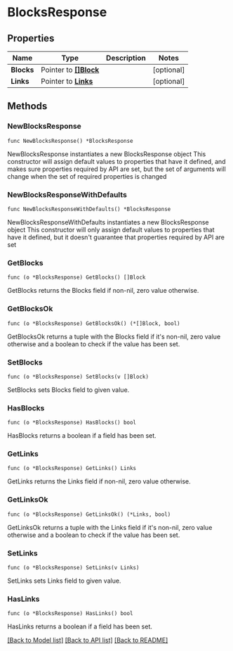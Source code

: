 # BlocksResponse

## Properties

Name | Type | Description | Notes
------------ | ------------- | ------------- | -------------
**Blocks** | Pointer to [**[]Block**](Block.md) |  | [optional] 
**Links** | Pointer to [**Links**](Links.md) |  | [optional] 

## Methods

### NewBlocksResponse

`func NewBlocksResponse() *BlocksResponse`

NewBlocksResponse instantiates a new BlocksResponse object
This constructor will assign default values to properties that have it defined,
and makes sure properties required by API are set, but the set of arguments
will change when the set of required properties is changed

### NewBlocksResponseWithDefaults

`func NewBlocksResponseWithDefaults() *BlocksResponse`

NewBlocksResponseWithDefaults instantiates a new BlocksResponse object
This constructor will only assign default values to properties that have it defined,
but it doesn't guarantee that properties required by API are set

### GetBlocks

`func (o *BlocksResponse) GetBlocks() []Block`

GetBlocks returns the Blocks field if non-nil, zero value otherwise.

### GetBlocksOk

`func (o *BlocksResponse) GetBlocksOk() (*[]Block, bool)`

GetBlocksOk returns a tuple with the Blocks field if it's non-nil, zero value otherwise
and a boolean to check if the value has been set.

### SetBlocks

`func (o *BlocksResponse) SetBlocks(v []Block)`

SetBlocks sets Blocks field to given value.

### HasBlocks

`func (o *BlocksResponse) HasBlocks() bool`

HasBlocks returns a boolean if a field has been set.

### GetLinks

`func (o *BlocksResponse) GetLinks() Links`

GetLinks returns the Links field if non-nil, zero value otherwise.

### GetLinksOk

`func (o *BlocksResponse) GetLinksOk() (*Links, bool)`

GetLinksOk returns a tuple with the Links field if it's non-nil, zero value otherwise
and a boolean to check if the value has been set.

### SetLinks

`func (o *BlocksResponse) SetLinks(v Links)`

SetLinks sets Links field to given value.

### HasLinks

`func (o *BlocksResponse) HasLinks() bool`

HasLinks returns a boolean if a field has been set.


[[Back to Model list]](../README.md#documentation-for-models) [[Back to API list]](../README.md#documentation-for-api-endpoints) [[Back to README]](../README.md)


